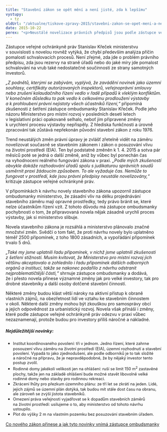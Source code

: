 ```yaml
---
title: "Stavební zákon se opět mění a není jisté, zda k lepšímu"
vystupy:
  - tz
oldUrl: "/aktualne/tiskove-zpravy-2015/stavebni-zakon-se-opet-meni-a-neni-jiste-zda-k-lepsimu"
date: 2015-10-22
perex: "<p>Neustálé novelizace právních předpisů jsou podle zástupce veřejné ochránkyně práv Stanislava Křečka kontraproduktivní. Platí to i pro stavebnictví, kde Ministerstvo pro místní rozvoj připravilo už třetí zásadní novelu za posledních osm let. I tato, aktuálně projednávaná, má podle ministerstva urychlit proces výstavby. Vzhledem k tomu, že ke stejnému cíli měly vést i obě předchozí novely, vyvolává to otázku po smysluplnosti častých změn.</p>"
---
```


<!-- imported from the old website -->

<p>Zástupce veřejné ochránkyně práv Stanislav Křeček ministerstvu v souvislosti s novelou rovněž vytýká, že chybí především analýza příčin pomalosti schvalovacích procesů. Není zřejmé, zda jde o problém právního předpisu, zda jsou rezervy na straně úřadů nebo do jaké míry jde pomalost schvalování na vrub také nedostatečné součinnosti ze strany samotných investorů. </p> <p><i>„Z podnětů, kterými se zabývám, vyplývá, že zavádění novinek jako územní souhlasy, certifikáty autorizovaných inspektorů, veřejnoprávní smlouvy nebo zrušení kolaudačního řízení vedlo v řadě případů k vleklým konfliktům. V konečném důsledku to pak vedlo k celkovému prodloužení výstavby a k prohloubení právní nejistoty všech účastníků řízení,“</i> připomíná zkušenosti z šetření zástupce ombudsmanky Stanislav Křeček. Podle jeho názoru Ministerstvo pro místní rozvoj v posledních deseti letech v legislativní práci opakovaně selhalo, neboť jím připravené změny k urychlení procesu výstavby nepřispěly. Z hlediska funkčnosti a úrovně zpracování tak zůstává nepřekonán původní stavební zákon z roku 1976.</p> <p>Trend neustálých změn právní úpravy je zvlášť zřetelně vidět na záměru novelizovat současně se stavebním zákonem i zákon o posuzování vlivu na životní prostředí (EIA). Ten byl podstatně změněn k 1. 4. 2015 a sotva pár měsíců poté se jedná o další změně, aniž by vůbec byl ponechán čas na vyhodnocení reálného fungování zákona v praxi. <i>„Podle mých zkušeností obvykle dokáže rozhodování úřadů spolu s judikaturou správních soudů usměrnit praxi žádoucím způsobem. To ale vyžaduje čas. Nemůže to fungovat v prostředí, kde jsou právní předpisy neustále novelizovány,“</i> kritizuje zástupce veřejné ochránkyně práv.</p> <p>V připomínkách k návrhu novely stavebního zákona upozornil zástupce ombudsmanky ministerstvo, že zásadní vliv na délku projednávání stavebního záměru mají opravné prostředky, tedy právo bránit se, které nelze účastníkům řízení vzít. Z tohoto důvodu má zástupce ombudsmanky pochybnosti o tom, že připravovaná novela nějak zásadně urychlí proces výstavby, jak si ministerstvo slibuje.</p> <p>Novela stavebního zákona je rozsáhlá a ministerstvo plánovalo značné množství změn. Svědčí o tom fakt, že proti návrhu novely bylo uplatněno téměř 2500 připomínek, z toho 1800 zásadních, a vypořádání připomínek trvalo 5 dnů.</p> <p><i>„Také my jsme uplatnili řadu připomínek, v nichž jsme uplatnili zkušenosti z šetření stížností. Musím kvitovat, že Ministerstvo pro místní rozvoj jich většinu akceptovalo a zohlednilo i řadu připomínek dalších odborných orgánů a institucí, takže se nakonec podařilo z návrhu odstranit nejproblematičtější části,“</i> shrnuje zástupce ombudsmanky a dodává, že i přesto novela přinese významné změny jak pro velké investory, tak pro drobné stavebníky a další osoby dotčené stavební činností.</p> <p>Některé změny budou klást větší nároky na aktivní přístup k obraně vlastních zájmů, na obezřetnost lidí ve vztahu ke stavebním činnostem v okolí. Některé další změny mohou být zkouškou pro samosprávy obcí a jejich odpovědnost za urbanistický rozvoj. Novela však přináší i změny, které podle zástupce veřejné ochránkyně práv odezvu v praxi vůbec nezaznamenají, protože budou pro investory příliš náročné a nákladné.</p> <h5>Nejdůležitější novinky:</h5> <p></p><ul><li><span style="line-height: 17.92px; font-size: 12.8px;">Institut koordinovaného povolení: tři v jednom. Jedno řízení, které zahrne posouzení vlivu záměru na životní prostředí (EIA), územní rozhodnutí a stavební povolení. Vypadá to jako zjednodušení, ale podle odborníků je to tak složité a náročné na přípravu, že je nepravděpodobné, že by nějaký investor tento postup zvolil.</span></li><li><span style="line-height: 17.92px; font-size: 12.8px;">Rodinné domy jakékoli velikosti jen na ohlášení: ruší se limit 150 m<sup>2</sup> zastavěné plochy, takže jen na základě ohlášení bude možné stavět libovolně velké rodinné domy nebo stavby pro rodinnou rekreaci.</span></li><li><span style="line-height: 17.92px; font-size: 12.8px;">Zkrácení lhůty pro přezkum územního plánu: ze tří let se zkrátí na jeden. Lidé, jejich zájmů se územní plán dotýká, tak budou mít stále dost času na obranu, ale zároveň se zvýší jistota stavebníků.</span></li><li><span style="line-height: 17.92px; font-size: 12.8px;">Omezení práva veřejnosti vyjadřovat se k dopadům stavebních záměrů na životní prostředí: usilujeme o to, aby ministerstvo od tohoto návrhu ustoupilo.</span></li><li><span style="line-height: 17.92px; font-size: 12.8px;">Plot do výšky 2 m na vlastním pozemku bez posuzování stavebním úřadem.</span></li></ul><p><a href="http://www.ochrance.cz/aktualne/tiskove-zpravy-2015/novinky-planovane-ve-stavebnim-zakone/">Co nového zákon přinese a jak tyto novinky vnímá zástupce ombudsmanky</a></p>

